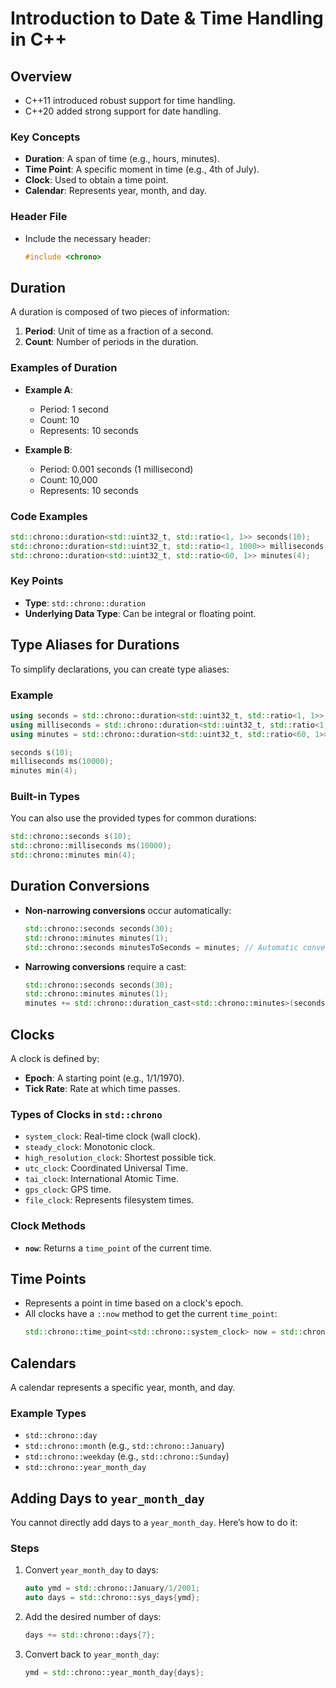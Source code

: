 # Introduction to Date & Time Handling in C++

## Overview
- C++11 introduced robust support for time handling.
- C++20 added strong support for date handling.
  
### Key Concepts
- **Duration**: A span of time (e.g., hours, minutes).
- **Time Point**: A specific moment in time (e.g., 4th of July).
- **Clock**: Used to obtain a time point.
- **Calendar**: Represents year, month, and day.

### Header File
- Include the necessary header:
  ```cpp
  #include <chrono>
  ```

## Duration
A duration is composed of two pieces of information:
1. **Period**: Unit of time as a fraction of a second.
2. **Count**: Number of periods in the duration.

### Examples of Duration
- **Example A**:
    - Period: 1 second
    - Count: 10
    - Represents: 10 seconds

- **Example B**:
    - Period: 0.001 seconds (1 millisecond)
    - Count: 10,000
    - Represents: 10 seconds

### Code Examples
```cpp
std::chrono::duration<std::uint32_t, std::ratio<1, 1>> seconds(10);
std::chrono::duration<std::uint32_t, std::ratio<1, 1000>> milliseconds(10000);
std::chrono::duration<std::uint32_t, std::ratio<60, 1>> minutes(4);
```

### Key Points
- **Type**: `std::chrono::duration`
- **Underlying Data Type**: Can be integral or floating point.

## Type Aliases for Durations
To simplify declarations, you can create type aliases:

### Example
```cpp
using seconds = std::chrono::duration<std::uint32_t, std::ratio<1, 1>>;
using milliseconds = std::chrono::duration<std::uint32_t, std::ratio<1, 1000>>;
using minutes = std::chrono::duration<std::uint32_t, std::ratio<60, 1>>;

seconds s(10);
milliseconds ms(10000);
minutes min(4);
```

### Built-in Types
You can also use the provided types for common durations:
```cpp
std::chrono::seconds s(10);
std::chrono::milliseconds ms(10000);
std::chrono::minutes min(4);
```

## Duration Conversions
- **Non-narrowing conversions** occur automatically:
  ```cpp
  std::chrono::seconds seconds(30);
  std::chrono::minutes minutes(1);
  std::chrono::seconds minutesToSeconds = minutes; // Automatic conversion
  ```

- **Narrowing conversions** require a cast:
  ```cpp
  std::chrono::seconds seconds(30);
  std::chrono::minutes minutes(1);
  minutes += std::chrono::duration_cast<std::chrono::minutes>(seconds);
  ```

## Clocks
A clock is defined by:
- **Epoch**: A starting point (e.g., 1/1/1970).
- **Tick Rate**: Rate at which time passes.

### Types of Clocks in `std::chrono`
- `system_clock`: Real-time clock (wall clock).
- `steady_clock`: Monotonic clock.
- `high_resolution_clock`: Shortest possible tick.
- `utc_clock`: Coordinated Universal Time.
- `tai_clock`: International Atomic Time.
- `gps_clock`: GPS time.
- `file_clock`: Represents filesystem times.

### Clock Methods
- **`now`**: Returns a `time_point` of the current time.

## Time Points
- Represents a point in time based on a clock's epoch.
- All clocks have a `::now` method to get the current `time_point`:
  ```cpp
  std::chrono::time_point<std::chrono::system_clock> now = std::chrono::system_clock::now();
  ```

## Calendars
A calendar represents a specific year, month, and day.

### Example Types
- `std::chrono::day`
- `std::chrono::month` (e.g., `std::chrono::January`)
- `std::chrono::weekday` (e.g., `std::chrono::Sunday`)
- `std::chrono::year_month_day`

## Adding Days to `year_month_day`
You cannot directly add days to a `year_month_day`. Here’s how to do it:

### Steps
1. Convert `year_month_day` to days:
   ```cpp
   auto ymd = std::chrono::January/1/2001;
   auto days = std::chrono::sys_days{ymd};
   ```
2. Add the desired number of days:
   ```cpp
   days += std::chrono::days{7};
   ```
3. Convert back to `year_month_day`:
   ```cpp
   ymd = std::chrono::year_month_day{days};
   ```
